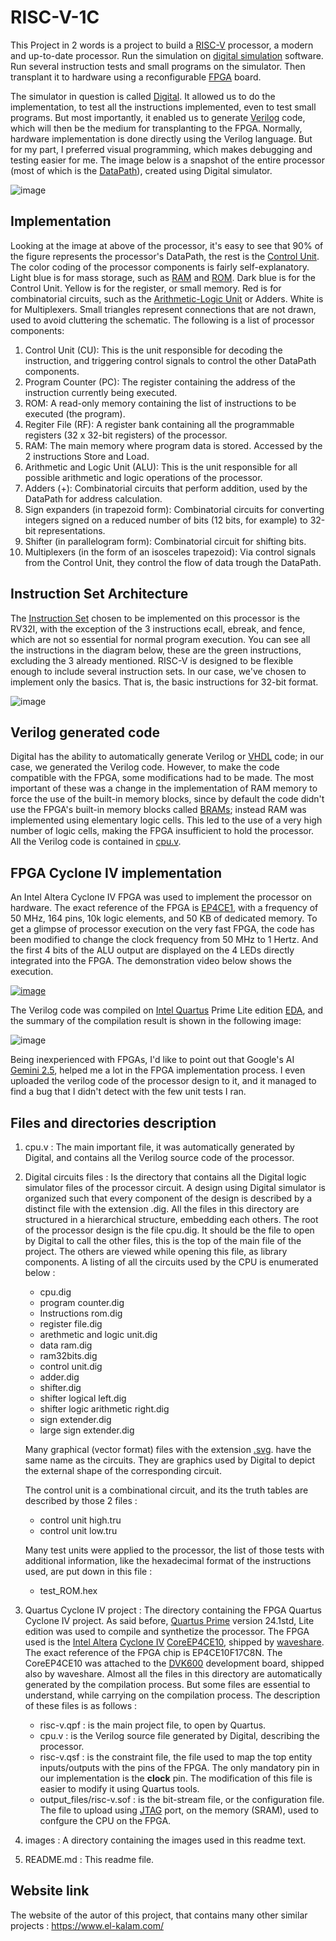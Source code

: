 # RISC-V-1C

This Project in 2 words is a project to build a [RISC-V](https://en.wikipedia.org/wiki/RISC-V) processor, a modern and up-to-date processor. Run the simulation on [digital simulation](https://en.wikipedia.org/wiki/Logic_simulation) software. Run several instruction tests and small programs on the simulator. Then transplant it to hardware using a reconfigurable [FPGA](https://en.wikipedia.org/wiki/Field-programmable_gate_array) board.

The simulator in question is called [Digital](https://github.com/hneemann/Digital). It allowed us to do the implementation, to test all the instructions implemented, even to test small programs. But most importantly, it enabled us to generate [Verilog](https://en.wikipedia.org/wiki/Verilog) code, which will then be the medium for transplanting to the FPGA. Normally, hardware implementation is done directly using the Verilog language. But for my part, I preferred visual programming, which makes debugging and testing easier for me. The image below is a snapshot of the entire processor (most of which is the [DataPath](https://en.wikipedia.org/wiki/Datapath)), created using Digital simulator.

![image](images/rv32i.png)

## Implementation

Looking at the image at above of the processor, it's easy to see that 90% of the figure represents the processor's DataPath, the rest is the [Control Unit](https://en.wikipedia.org/wiki/Control_unit). The color coding of the processor components is fairly self-explanatory. Light blue is for mass storage, such as [RAM](https://en.wikipedia.org/wiki/Random-access_memory) and [ROM](https://en.wikipedia.org/wiki/Read-only_memory). Dark blue is for the Control Unit. Yellow is for the register, or small memory. Red is for combinatorial circuits, such as the [Arithmetic-Logic Unit](https://en.wikipedia.org/wiki/Arithmetic_logic_unit) or Adders. White is for Multiplexers. Small triangles represent connections that are not drawn, used to avoid cluttering the schematic. The following is a list of processor components:

1.  Control Unit (CU): This is the unit responsible for decoding the instruction, and triggering control signals to control the other DataPath components.
2.  Program Counter (PC): The register containing the address of the instruction currently being executed.
3.  ROM: A read-only memory containing the list of instructions to be executed (the program).
4.  Regiter File (RF): A register bank containing all the programmable registers (32 x 32-bit registers) of the processor.
5.  RAM: The main memory where program data is stored. Accessed by the 2 instructions Store and Load.
6.  Arithmetic and Logic Unit (ALU): This is the unit responsible for all possible arithmetic and logic operations of the processor.
7.  Adders (+): Combinatorial circuits that perform addition, used by the DataPath for address calculation.
8.  Sign expanders (in trapezoid form): Combinatorial circuits for converting integers signed on a reduced number of bits (12 bits, for example) to 32-bit representations.
9.  Shifter (in parallelogram form): Combinatorial circuit for shifting bits.
10.  Multiplexers (in the form of an isosceles trapezoid): Via control signals from the Control Unit, they control the flow of data trough the DataPath.

## Instruction Set Architecture

The [Instruction Set](https://en.wikipedia.org/wiki/Instruction_set_architecture) chosen to be implemented on this processor is the RV32I, with the exception of the 3 instructions ecall, ebreak, and fence, which are not so essential for normal program execution. You can see all the instructions in the diagram below, these are the green instructions, excluding the 3 already mentioned. RISC-V is designed to be flexible enough to include several instruction sets. In our case, we've chosen to implement only the basics. That is, the basic instructions for 32-bit format.

![image](images/RV32IMAC-ISA.jpg)

## Verilog generated code

Digital has the ability to automatically generate Verilog or [VHDL](https://en.wikipedia.org/wiki/VHDL) code; in our case, we generated the Verilog code. However, to make the code compatible with the FPGA, some modifications had to be made. The most important of these was a change in the implementation of RAM memory to force the use of the built-in memory blocks, since by default the code didn't use the FPGA's built-in memory blocks called [BRAMs](https://nandland.com/lesson-15-what-is-a-block-ram-bram/); instead RAM was implemented using elementary logic cells. This led to the use of a very high number of logic cells, making the FPGA insufficient to hold the processor. All the Verilog code is contained in [cpu.v](cpu.v).

## FPGA Cyclone IV implementation

An Intel Altera Cyclone IV FPGA was used to implement the processor on hardware. The exact reference of the FPGA is [EP4CE1](https://www.waveshare.com/coreep4ce10.htm), with a frequency of 50 MHz, 164 pins, 10k logic elements, and 50 KB of dedicated memory. To get a glimpse of processor execution on the very fast FPGA, the code has been modified to change the clock frequency from 50 MHz to 1 Hertz. And the first 4 bits of the ALU output are displayed on the 4 LEDs directly integrated into the FPGA. The demonstration video below shows the execution.

[![image](images/fpga-video.jpg)](https://youtu.be/b0H4Q8MfbC4)

The Verilog code was compiled on [Intel Quartus](https://en.wikipedia.org/wiki/Quartus_Prime) Prime Lite edition [EDA](https://en.wikipedia.org/wiki/Electronic_design_automation), and the summary of the compilation result is shown in the following image:

![image](images/Quartus_risc-v_summary.jpg)

Being inexperienced with FPGAs, I'd like to point out that Google's AI [Gemini 2.5](https://aistudio.google.com), helped me a lot in the FPGA implementation process. I even uploaded the verilog code of the processor design to it, and it managed to find a bug that I didn't detect with the few unit tests I ran.

## Files and directories description

1. cpu.v : The main important file, it was automatically generated by Digital, and contains all the Verilog source code of the processor.
2. Digital circuits files : Is the directory that contains all the Digital logic simulator files of the processor circuit. A design using Digital simulator is organized such that every component of the design is described by a distinct file with the extension .dig. All the files in this directory are structured in a hierarchical structure, embedding each others. The root of the processor design is the file cpu.dig. It should be the file to open by Digital to call the other files, this is the top of the main file of the project. The others are viewed while opening this file, as library components. A listing of all the circuits used by the CPU is enumerated below :
   + cpu.dig
   + program counter.dig
   + Instructions rom.dig
   + register file.dig
   + arethmetic and logic unit.dig
   + data ram.dig
   + ram32bits.dig
   + control unit.dig
   + adder.dig
   + shifter.dig
   + shifter logical left.dig
   + shifter logic arithmetic right.dig
   + sign extender.dig
   + large sign extender.dig

   Many graphical (vector format) files with the extension [.svg](https://en.wikipedia.org/wiki/SVG). have the same name as the circuits. They are graphics used by Digital to depict the external shape of the corresponding circuit.

   The control unit is a combinational circuit, and its the truth tables are described by those 2 files :
     - control unit high.tru
     - control unit low.tru

   Many test units were applied to the processor, the list of those tests with additional information, like the hexadecimal format of the instructions used, are put down in this file :
     + test_ROM.hex
    
3. Quartus Cyclone IV project : The directory containing the FPGA Quartus Cyclone IV project. As said before, [Quartus Prime](https://www.intel.com/content/www/us/en/products/details/fpga/development-tools/quartus-prime.html) version 24.1std, Lite edition was used to compile and synthetize the processor. The FPGA used is the [Intel Altera](https://www.altera.com/) [Cyclone IV](https://www.intel.com/content/www/us/en/programmable/quartushelp/17.0/reference/glossary/def_cycloneiv.htm) [CoreEP4CE10](https://www.waveshare.com/coreep4ce10.htm), shipped by [waveshare](https://www.waveshare.com). The exact reference of the FPGA chip is EP4CE10F17C8N. The CoreEP4CE10 was attached to the [DVK600](https://www.waveshare.com/dvk600.htm) development board, shipped also by waveshare. Almost all the files in this directory are automatically generated by the compilation process. But some files are essential to understand, while carrying on the compilation process. The description of these files is as follows :
   + risc-v.qpf : is the main project file, to open by Quartus.
   + cpu.v : is the Verilog source file generated by Digital, describing the processor.
   + risc-v.qsf : is the constraint file, the file used to map the top entity inputs/outputs with the pins of the FPGA. The only mandatory pin in our implementation is the **clock** pin. The modification of this file is easier to modify it using Quartus tools.
   + output_files/risc-v.sof : is the bit-stream file, or the configuration file. The file to upload using [JTAG](https://en.wikipedia.org/wiki/JTAG) port, on the memory (SRAM), used to confgure the CPU on the FPGA.
  
4. images : A directory containing the images used in this readme text.
5. README.md : This readme file.
  
## Website link
The website of the autor of this project, that contains many other similar projects : https://www.el-kalam.com/
     










